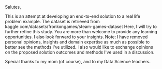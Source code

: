 Salutes,

This is an attempt at developing an end-to-end solution to a real life problem example.
The dataset is retrieved from kaggle.com/datasets/fronkongames/steam-games-dataset
Here, I will try to further refine this study. You are more than welcome to provide any learning opportunities.
I also look forward to your insights.
Note:   I have removed personal opinions, insights and domain expertise as much as possible to better see the methods i've utilized.
        I also would like to exchange opinions on the proposed solution outcomes and methods I've used in a discussion.

Special thanks to my mom (of course), and to my Data Science teachers.